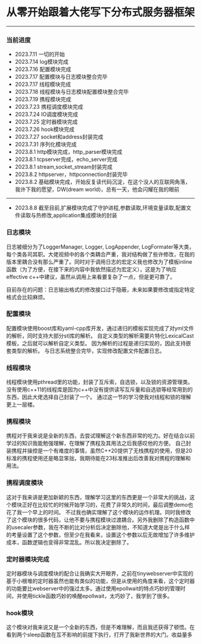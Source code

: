 # 从零开始跟着大佬写下分布式服务器框架 #
***
### 当前进度 ###
* 2023.7.11 一切的开始
* 2023.7.14 log模块完成
* 2023.7.16 配置模块完成
* 2023.7.17 配置模块与日志模块整合完毕
* 2023.7.17 线程模块完成
* 2023.7.18 线程模块与日志模块配置模块整合完毕
* 2023.7.19 携程模块完成
* 2023.7.23 携程调度模块完成
* 2023.7.24 IO调度模块完成
* 2023.7.25 定时器模块完成
* 2023.7.26 hook模块完成
* 2023.7.27 socket和address封装完成
* 2023.7.31 序列化模块完成
* 2023.8.1 http模块完成，http_parser模块完成
* 2023.8.1 tcpserver完成，echo_server完成
* 2023.8.1 stream,socket_stream封装完成
* 2023.8.2 httpserver，httpconnection封装完毕
* 2023.8.2 基础模块完成，开始反复读代码沉淀，在这个没人的互联网角落，我许下我的愿望，DW(dream world)，总有一天，他会闪耀在我的眼前
***
* 2023.8.8 截至目前,扩展模块完成了守护进程,参数读取,环境变量读取,配置文件读取与热修改,application集成模块的封装
### 日志模块 ###
日志被细分为了LoggerManager, Logger, LogAppender, LogFormater等大类，每个类各司其职。大佬视频中的各个类耦合严重，我对结构做了些许修改，在我的版本里耦合没有那么严重了。同时对于调用日志的宏定义我也修改为了模板inline函数（为了方便，在接下来的内容中我依然描述为宏定义），这是为了响应effective c++中建议，虽然从调用上来看要复杂了一点，但是更可靠了。
    
目前存在的问题：日志输出格式的修改接口过于隐蔽，未来如果要修改或指定特定格式会比较麻烦。

### 配置模块 ###
配置模块使用boost库和yaml-cpp库开发，通过递归的模板实现完成了对yml文件的解析，同时支持大部分stl库的解析。
自定义类型的解析需要片特化LexicalCast模板，之后就可以解析自定义类型。
因为解析的过程是递归实现的，因此支持嵌套类型的解析。
与日志系统整合完毕，实现修改配置文件配置日志。

### 线程模块 ###
线程模块使用pthread里的功能，封装了互斥索，自选锁，以及锁的资源管理类。没有使用c++11的线程库是因为c++中没有提供读写互斥量和自选锁等经常用到的东西，因此大佬选择自己封装了一个。
通过这一节的学习使我对线程和锁的理解更上一层楼。

### 携程模块 ###
携程对于我来说是全新的东西，去尝试理解这个新东西非常的吃力。好在结合以前学过的知识我能勉强理解，在理解了携程及其用法之后我感叹他的方便。
自己封装携程并操控是一个有难度的事情，虽然C++20提供了无栈携程的使用，但是20标准的携程使用还是略显笨拙，我期待能在23标准推出后改善我对携程的理解和用法。

### 携程调度模块 ###
这对于我来讲是更加新颖的东西，理解学习这里的东西更是一个非常大的挑战，这个模块正好在比较忙的时候开始学习的，花费了非常久的时间，最后调整demo也花了我一个早上的时间。
不过我也确实理解了这个模块的运作机理。同时我修改了这个模块的很多代码，让他不要与携程模块过渡耦合。另外我删除了构造函数中的usecaler参数，我在不断的比对分析后决定删除他，不知道大佬是出于什么样的考量设置了这个参数，但至少在我看来，设置这个参数以后无故增加了许多维护成本，函数逻辑也变得非常混乱。所以我决定删除了。

### 定时器模块完成 ###
定时器模块与调度模块的配合让我确实大开眼界，之前在tinywebserver中实现的基于小根堆的定时器虽然也能有类似的功能，但是从使用的角度来看，这个定时器的功能要比webserver中的强过太多。通过使用epollwait的特点巧妙的管理时间，并使用tickle函数巧妙的唤醒epollwait，太巧妙了，我学到了很多。

### hook模块 ###
这个模块对我来说又是一个全新的东西，但是不难理解，而且我还获得了顿悟。在看到两个sleep函数在互不影响的前提下执行，打开了我新世界的大门。收益量多